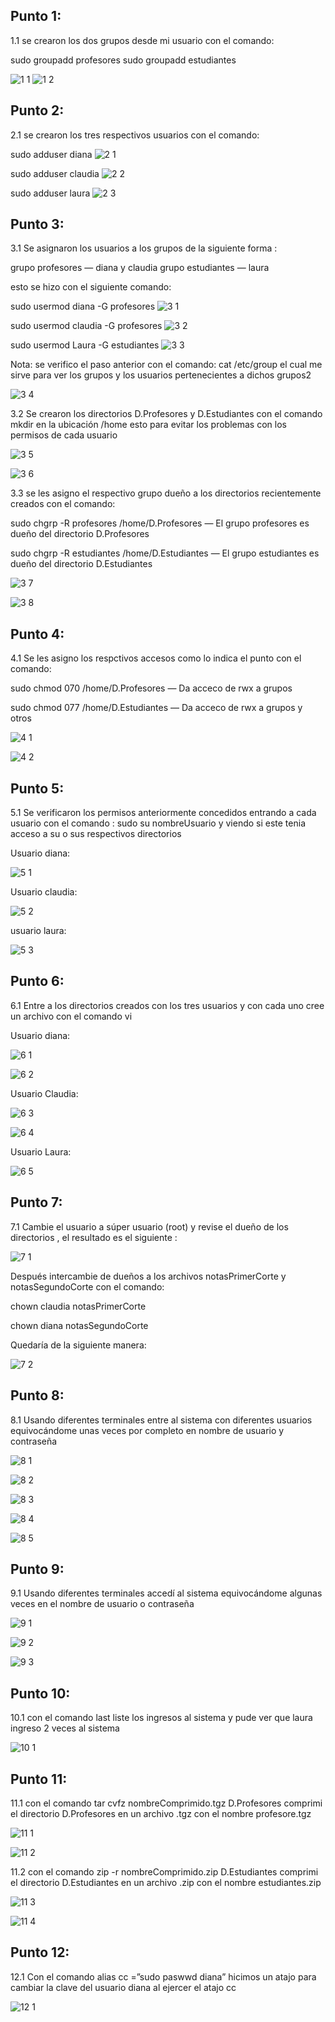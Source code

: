 Punto 1:
--
1.1 se crearon los dos grupos desde mi usuario con el comando:

sudo groupadd profesores
sudo groupadd estudiantes

![1 1](https://user-images.githubusercontent.com/101069598/163656218-9f6025d3-bbaf-4be8-8dfa-3fbb8f12d064.png)
![1 2](https://user-images.githubusercontent.com/101069598/163656312-905fdfaf-1e8c-43e0-baa4-70dc8eb596c4.png)


Punto 2:
--
2.1 se crearon los tres respectivos usuarios con el comando:

sudo adduser diana
 ![2 1](https://user-images.githubusercontent.com/101069598/163656326-be398ff5-65ef-4992-9c1f-ef70c58d94fa.png)


sudo adduser claudia
![2 2](https://user-images.githubusercontent.com/101069598/163656330-558649a6-bbb5-45af-9921-d38bc3295a31.png)


sudo adduser laura
![2 3](https://user-images.githubusercontent.com/101069598/163656336-0176b49d-034d-48cd-8270-3e3e3e66c280.png)



Punto 3:
--
3.1 Se asignaron los usuarios a los grupos de la siguiente forma :

grupo profesores — diana y claudia
grupo estudiantes — laura

esto se hizo con el siguiente comando:

sudo usermod diana -G profesores
 ![3 1](https://user-images.githubusercontent.com/101069598/163656345-102dd2b0-8e3b-4c38-8ede-c3388e29c04c.png)


sudo usermod claudia -G profesores
 ![3 2](https://user-images.githubusercontent.com/101069598/163656352-5465a20f-388a-41bd-a97e-98af6caf591d.png)


sudo usermod Laura -G estudiantes
 ![3 3](https://user-images.githubusercontent.com/101069598/163656359-a87e5e7d-721b-4dd7-8f52-0df6974ede77.png)



Nota: se verifico el paso anterior con el comando: cat /etc/group el cual me sirve para ver los grupos y los usuarios pertenecientes a dichos grupos2

![3 4](https://user-images.githubusercontent.com/101069598/163656362-5f2c5016-c245-4488-b974-5bbeaff77991.png)




3.2 Se crearon los directorios D.Profesores y D.Estudiantes con el comando mkdir en la ubicación /home esto para evitar los problemas con los permisos de cada usuario

![3 5](https://user-images.githubusercontent.com/101069598/163656369-0cc94ca1-40f8-4b11-b7a7-6709addbf2c5.png)

 ![3 6](https://user-images.githubusercontent.com/101069598/163656378-3d515542-abc0-4565-a5cf-830d8c3c2078.png)



3.3 se les asigno el respectivo grupo dueño a los directorios recientemente creados con el comando:

sudo chgrp -R profesores /home/D.Profesores — El grupo profesores es dueño del directorio                       						                                                                           D.Profesores


sudo chgrp -R estudiantes /home/D.Estudiantes —  El grupo estudiantes es dueño del directorio                       						                                                                          D.Estudiantes 



 ![3 7](https://user-images.githubusercontent.com/101069598/163656400-b990ddf4-aaf8-4d1e-9272-5b876868d9be.png)


![3 8](https://user-images.githubusercontent.com/101069598/163656411-04b04b3f-4731-4b0d-9f2a-232d8d254bd1.png)



Punto 4: 
--
4.1 Se les asigno los respctivos accesos como lo indica el punto con el comando:

sudo chmod 070 /home/D.Profesores  — Da acceco de rwx a grupos

sudo chmod 077 /home/D.Estudiantes — Da acceco de rwx a grupos y otros

![4 1](https://user-images.githubusercontent.com/101069598/163656422-a60f5eab-450a-48a0-8d5c-5a8213460379.png)

 ![4 2](https://user-images.githubusercontent.com/101069598/163656426-e12730f1-7d1f-499e-872b-ea69f5054466.png)



Punto 5:
--
5.1 Se verificaron los permisos anteriormente concedidos entrando a cada usuario con el comando : sudo su nombreUsuario y viendo si este tenia acceso a su o sus respectivos directorios

Usuario diana:

 ![5 1](https://user-images.githubusercontent.com/101069598/163656434-4e1e2bac-82e3-4298-80d7-02e8a4ed76df.png)


Usuario claudia:

 ![5 2](https://user-images.githubusercontent.com/101069598/163656437-c69599ff-be9e-4fde-80dd-301e96e8dc64.png)



usuario laura:

![5 3](https://user-images.githubusercontent.com/101069598/163656440-fba68b20-e3b9-4be3-adb0-501320af4ff4.png)




Punto 6:
--
6.1 Entre a los directorios creados con los tres usuarios y con cada uno cree un archivo con el comando vi


Usuario diana:

![6 1](https://user-images.githubusercontent.com/101069598/163656443-43702e51-9ad9-48eb-ac32-004109518ab5.png)

![6 2](https://user-images.githubusercontent.com/101069598/163656450-a554e83e-6abc-4d3b-ab8d-a41ea811b13a.png)



Usuario Claudia:

 ![6 3](https://user-images.githubusercontent.com/101069598/163656465-5417c61b-b6b5-47e7-9365-8716cd5da717.png)

![6 4](https://user-images.githubusercontent.com/101069598/163656471-ead570c9-58b6-4a71-b21b-eba593de550c.png)



Usuario Laura:

![6 5](https://user-images.githubusercontent.com/101069598/163656482-df6de0ae-0059-456f-ad04-2fb7aa566efa.png)



Punto 7:
--
7.1 Cambie el usuario a súper usuario (root) y revise el dueño de los directorios , el resultado es el siguiente :

![7 1](https://user-images.githubusercontent.com/101069598/163656493-176b18cf-f54c-4120-a45c-bcd66a4f7f9d.png)


Después intercambie de dueños a los archivos notasPrimerCorte y notasSegundoCorte con el comando:

chown claudia notasPrimerCorte

chown diana notasSegundoCorte

Quedaría de la siguiente manera: 

![7 2](https://user-images.githubusercontent.com/101069598/163656501-2a2ad5dd-a843-4d2a-b6cd-16ee114d5d41.png)



Punto 8:
--
8.1 Usando diferentes terminales entre al sistema con diferentes usuarios equivocándome unas veces por completo en nombre de usuario y contraseña

![8 1](https://user-images.githubusercontent.com/101069598/163656510-3fef7435-e93d-4fd3-b4b0-1d10da8359a5.png)

![8 2](https://user-images.githubusercontent.com/101069598/163656515-177785d8-ad1f-429b-8ec8-cd450215f39b.png)

![8 3](https://user-images.githubusercontent.com/101069598/163656522-3d1527ad-6bbe-4e90-b0a4-91d5036bae14.png)

![8 4](https://user-images.githubusercontent.com/101069598/163656530-537d6e07-2472-48fc-9a63-960cffbf36de.png)

![8 5](https://user-images.githubusercontent.com/101069598/163656532-ecbacd17-0515-42c5-81ab-b825cab33457.png)



Punto 9:
--
9.1 Usando diferentes terminales accedí al sistema equivocándome algunas veces en el nombre de usuario o contraseña


![9 1](https://user-images.githubusercontent.com/101069598/163656552-fb9dcb40-d513-4e8f-9d99-c6e7c6360040.png)

![9 2](https://user-images.githubusercontent.com/101069598/163656557-6b512583-7f06-4713-a187-caeed4a05116.png)

![9 3](https://user-images.githubusercontent.com/101069598/163656567-c246ac2f-78ea-4eb6-a1f5-52ddfb5322c1.png)



Punto 10:
--
10.1 con el comando last liste los ingresos al sistema y pude ver que laura ingreso 2 veces al sistema

![10 1](https://user-images.githubusercontent.com/101069598/163656574-4437711c-ba23-45b4-92fa-60cdbc334af0.png)



Punto 11:
--
11.1 con el comando tar cvfz nombreComprimido.tgz D.Profesores comprimi el directorio D.Profesores en un archivo .tgz con el nombre profesore.tgz

![11 1](https://user-images.githubusercontent.com/101069598/163656588-529fb05f-c4d2-43b9-9c58-b0773e3995b2.png)

![11 2](https://user-images.githubusercontent.com/101069598/163656594-e6f82d9a-60f0-48d1-b1ae-1676b13346e6.png)



11.2 con el comando  zip -r  nombreComprimido.zip D.Estudiantes comprimi el directorio D.Estudiantes en un archivo .zip con el nombre estudiantes.zip

![11 3](https://user-images.githubusercontent.com/101069598/163656599-db4e6335-15a5-45ac-a400-8e847c3717d8.png)

![11 4](https://user-images.githubusercontent.com/101069598/163656603-5d541372-7f54-4a64-8079-fdc6ff16ffd3.png)



Punto 12:
--
12.1 Con el comando alias cc =”sudo paswwd diana”  hicimos un atajo para cambiar la clave del usuario diana al ejercer el atajo cc

![12 1](https://user-images.githubusercontent.com/101069598/163656613-fd127ea4-fd28-4d58-ad86-cc4cebcf25cf.png)



